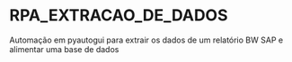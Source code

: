 # RPA_EXTRACAO_DE_DADOS
Automação em pyautogui para extrair os dados de um relatório BW SAP e alimentar uma base de dados  
